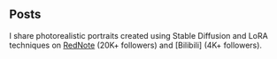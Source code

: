 ## Posts

I share photorealistic portraits created using Stable Diffusion and LoRA techniques on [RedNote](https://www.xiaohongshu.com/user/profile/61a6b6c90000000021024c90) (20K+ followers) and [Bilibili] (4K+ followers).
